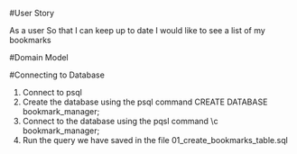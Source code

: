 
#User Story

As a user So that I can keep up to date
I would like to see a list of my bookmarks

#Domain Model

#Connecting to Database
1. Connect to psql
2. Create the database using the psql command CREATE DATABASE bookmark_manager;
3. Connect to the database using the pqsl command \c bookmark_manager;
4. Run the query we have saved in the file 01_create_bookmarks_table.sql
